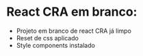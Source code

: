 # React CRA em branco:

- Projeto em branco de react CRA já limpo
- Reset de css aplicado
- Style components instalado
